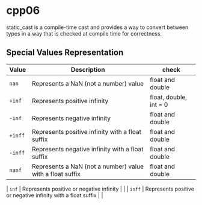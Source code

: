 # cpp06

 static_cast is a compile-time cast and provides a way to 
 convert between types in a way that is checked at compile time for correctness. 
 
## Special Values Representation

| Value  | Description                                         | check |
|--------|-----------------------------------------------------|--------|
| `nan`  | Represents a NaN (not a number) value               | float and double |
| `+inf` | Represents positive infinity                        | float, double, int = 0 |
| `-inf` | Represents negative infinity                        | float and double |
| `+inff`| Represents positive infinity with a float suffix    | float and double |
| `-inff`| Represents negative infinity with a float suffix    | float and double |
| `nanf` | Represents a NaN (not a number) value with a float suffix | float and double |


| `inf`  | Represents positive or negative infinity            | |
| `inff` | Represents positive or negative infinity with a float suffix |  |
